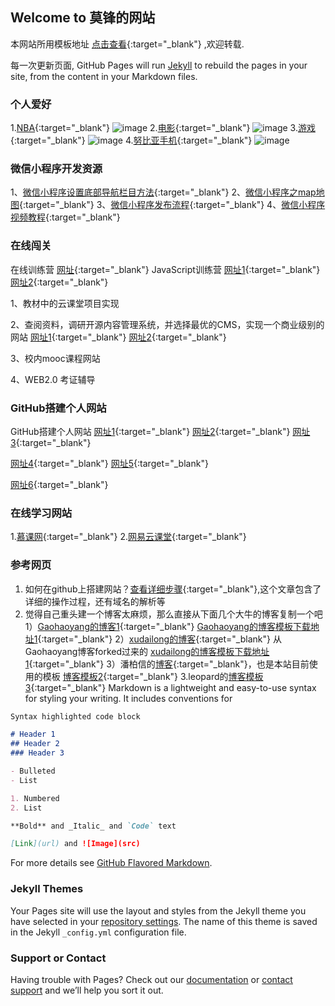 ## Welcome to 莫锋的网站

本网站所用模板地址 [点击查看](https://github.com/cuteftp/cuteftp.github.io/){:target="_blank"} ,欢迎转载.

每一次更新页面, GitHub Pages will run [Jekyll](https://jekyllrb.com/) to rebuild the pages in your site, from the content in your Markdown files.
### 个人爱好
1.[NBA](https://nba.hupu.com){:target="_blank"}
![image](https://1751864058.github.io/images/kebi.jpg)
2.[电影](https://www.yugaopian.cn/){:target="_blank"}
![image](https://1751864058.github.io/images/jinganglan.jpg)
3.[游戏](http://pvp.qq.com/){:target="_blank"}
![image](https://1751864058.github.io/images/wusha.jpg)
4.[努比亚手机](http://www.nubia.com/cn/){:target="_blank"}
![image](https://1751864058.github.io/images/shouji.jpg)
### 微信小程序开发资源
1、[微信小程序设置底部导航栏目方法](https://blog.csdn.net/u012118993/article/details/52943783){:target="_blank"} 
2、[微信小程序之map地图](https://blog.csdn.net/hedong_77/article/details/55189978){:target="_blank"}
3、[微信小程序发布流程](https://jingyan.baidu.com/article/fea4511a2e027cf7bb91250c.html ){:target="_blank"}
4、[微信小程序视频教程](https://pan.baidu.com/s/1kUXxZ0b){:target="_blank"}
### 在线闯关
在线训练营
[网址](https://www.freecodecamp.cn){:target="_blank"}
JavaScript训练营
[网址1](https://www.w3cschool.cn/codecamp/list?pename=basic_javascript_camp){:target="_blank"}
[网址2](https://www.freecodecamp.cn/challenges/comment-your-javascript-code){:target="_blank"}

1、教材中的云课堂项目实现

2、查阅资料，调研开源内容管理系统，并选择最优的CMS，实现一个商业级别的网站
[网址1](https://blog.csdn.net/chmask/article/details/7555556){:target="_blank"}
[网址2](https://www.drupal.org){:target="_blank"}

3、校内mooc课程网站

4、WEB2.0 考证辅导
### GitHub搭建个人网站
GitHub搭建个人网站
[网址1](https://pages.github.com/){:target="_blank"}
[网址2](http://blog.csdn.net/wangyj1108/article/details/51444419){:target="_blank"}
[网址3](https://www.cnblogs.com/joshtao/articles/6601430.html){:target="_blank"}


[网址4](http://blog.csdn.net/pspgbhu/article/details/51205264){:target="_blank"}
[网址5](https://www.zhihu.com/question/24156818){:target="_blank"}




[网址6](https://blog.csdn.net/wangbf_java/article/details/80518213){:target="_blank"}
### 在线学习网站
1.[慕课网](https://www.imooc.com/){:target="_blank"}
2.[网易云课堂](http://study.163.com/){:target="_blank"}
### 参考网页

1.  如何在github上搭建网站？[查看详细步骤](https://www.cnblogs.com/camille666/p/how_to_build_website_at_github.html/){:target="_blank"},这个文章包含了详细的操作过程，还有域名的解析等
2.  觉得自己重头建一个博客太麻烦，那么直接从下面几个大牛的博客复制一个吧
1）[Gaohaoyang的博客1](https://gaohaoyang.github.io/){:target="_blank"}
   [Gaohaoyang的博客模板下载地址1](https://github.com/gaohaoyang/gaohaoyang.github.io){:target="_blank"}
2）[xudailong的博客](https://643435675.github.io/){:target="_blank"} 从Gaohaoyang博客forked过来的 
[xudailong的博客模板下载地址1](https://github.com/643435675/643435675.github.io/){:target="_blank"}
3）潘柏信的[博客](http://baixin.io/){:target="_blank"}，也是本站目前使用的模板
  [博客模板2](https://github.com/leopardpan/leopardpan.github.io){:target="_blank"}
3.leopard的[博客模板3](https://github.com/MengZheK/kangblog.github.io){:target="_blank"}
Markdown is a lightweight and easy-to-use syntax for styling your writing. It includes conventions for

```markdown
Syntax highlighted code block

# Header 1
## Header 2
### Header 3

- Bulleted
- List

1. Numbered
2. List

**Bold** and _Italic_ and `Code` text

[Link](url) and ![Image](src)
```

For more details see [GitHub Flavored Markdown](https://guides.github.com/features/mastering-markdown/).

### Jekyll Themes

Your Pages site will use the layout and styles from the Jekyll theme you have selected in your [repository settings](https://github.com/cuteftp/cuteftp.github.io/settings). The name of this theme is saved in the Jekyll `_config.yml` configuration file.

### Support or Contact

Having trouble with Pages? Check out our [documentation](https://help.github.com/categories/github-pages-basics/) or [contact support](https://github.com/contact) and we’ll help you sort it out.
